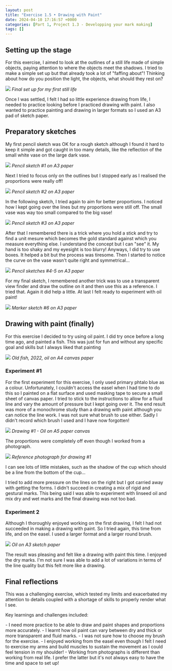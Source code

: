 ```yaml
---
layout: post
title: "Exercise 1.5 • Drawing with Paint"
date: 2024-04-10 17:16:57 +0000
categories: [Part 1, Project 1.3 - Developping your mark making]
tags: []
---
```


## Setting up the stage
<!-- /wp:heading --><!-- wp:paragraph -->

For this exercise, I aimed to look at the outlines of a still life made of simple objects, paying attention to where the objects meet the shadows. I tried to make a simple set up but that already took a lot of "faffing about"! Thinking about how do you position the light, the objects, what should they rest on?

<!-- /wp:paragraph --><!-- wp:image {"id":681,"sizeSlug":"large"} -->
![](https://spaces.oca.ac.uk/gaellelog/wp-content/uploads/sites/5355/2024/04/img_4096.jpg)
_Final set up for my first still life_
<!-- /wp:image --><!-- wp:paragraph -->

Once I was settled, I felt I had so little experience drawing from life, I needed to practice looking before I practiced drawing with paint. I also wanted to practice painting and drawing in larger formats so I used an A3 pad of sketch paper.

<!-- /wp:paragraph --><!-- wp:heading {"className":"wp-block-heading"} -->
## Preparatory sketches
<!-- /wp:heading --><!-- wp:paragraph -->

My first pencil sketch was OK for a rough sketch although I found it hard to keep it simple and got caught in too many details, like the reflection of the small white vase on the large dark vase.

<!-- /wp:paragraph --><!-- wp:image {"id":682,"sizeSlug":"large"} -->
![](https://spaces.oca.ac.uk/gaellelog/wp-content/uploads/sites/5355/2024/04/img_4097-1.jpg)
_Pencil sketch #1 on A3 paper_
<!-- /wp:image --><!-- wp:paragraph -->

Next I tried to focus only on the outlines but I stopped early as I realised the proportions were really off!

<!-- /wp:paragraph --><!-- wp:image {"id":683,"sizeSlug":"large"} -->
![](https://spaces.oca.ac.uk/gaellelog/wp-content/uploads/sites/5355/2024/04/img_4098-1.jpg)
_Pencil sketch #2 on A3 paper_
<!-- /wp:image --><!-- wp:paragraph -->

In the following sketch, I tried again to aim for better proportions. I noticed how I kept going over the lines but my proportions were still off. The small vase was way too small compared to the big vase!

<!-- /wp:paragraph --><!-- wp:image {"id":686,"sizeSlug":"large"} -->
![](https://spaces.oca.ac.uk/gaellelog/wp-content/uploads/sites/5355/2024/04/img_4099-1.jpg)
_Pencil sketch #3 on A3 paper_
<!-- /wp:image --><!-- wp:paragraph -->

After that I remembered there is a trick where you hold a stick and try to find a unit mesure which becomes the gold standard against which you measure everything else. I understand the concept but I can "see" it. My hand is too shaky and my eyesight is too blurry! Anyways, I did try to use boxes. It helped a bit but the process was tiresome. Then I started to notice the curve on the vase wasn't quite right and symmetrical...

<!-- /wp:paragraph --><!-- wp:image {"id":687,"sizeSlug":"large"} -->
![](https://spaces.oca.ac.uk/gaellelog/wp-content/uploads/sites/5355/2024/04/img_4100-1.jpg)
_Pencil sketches #4-5 on A3 paper_
<!-- /wp:image --><!-- wp:paragraph -->

For my final sketch, I remembered another trick was to use a transparent view finder and draw the outline on it and then use this as a reference. I tried that. Again it did help a little. At last I felt ready to experiment with oil paint!

<!-- /wp:paragraph --><!-- wp:image {"id":688,"sizeSlug":"large"} -->
![](https://spaces.oca.ac.uk/gaellelog/wp-content/uploads/sites/5355/2024/04/img_4102-1.jpg)
_Marker sketch #6 on A3 paper_
<!-- /wp:image --><!-- wp:heading {"className":"wp-block-heading"} -->
## Drawing with paint (finally)
<!-- /wp:heading --><!-- wp:paragraph -->

For this exercise I decided to try using oil paint. I did try once before a long time ago, and painted a fish. This was just for fun and without any specific goal and skills but I always liked that painting

<!-- /wp:paragraph --><!-- wp:image {"id":689,"sizeSlug":"large"} -->
![](https://spaces.oca.ac.uk/gaellelog/wp-content/uploads/sites/5355/2024/04/img_7004.jpg)
_Old fish, 2022, oil on A4 canvas paper_
<!-- /wp:image --><!-- wp:heading {"level":3,"className":"wp-block-heading"} -->
### Experiment #1
<!-- /wp:heading --><!-- wp:paragraph -->

For the first experiment for this exercise, I only used primary phtalo blue as a colour. Unfortunately, I couldn't access the easel when I had time to do this so I painted on a flat surface and used masking tape to secure a small sheet of canvas paper. I tried to stick to the instructions to allow for a fluid line and vary the amount of pressure but I kept going over it. The end result was more of a monochrome study than a drawing with paint although you can notice the line work. I was not sure what brush to use either. Sadly I didn't record which brush I used and I have now forgotten!

<!-- /wp:paragraph --><!-- wp:image {"id":690,"sizeSlug":"large"} -->
![](https://spaces.oca.ac.uk/gaellelog/wp-content/uploads/sites/5355/2024/04/img_4104-1.jpg)
_Drawing #1 - Oil on A5 paper canvas_
<!-- /wp:image --><!-- wp:paragraph -->

The proportions were completely off even though I worked from a photograph.

<!-- /wp:paragraph --><!-- wp:image {"id":691,"sizeSlug":"large"} -->
![](https://spaces.oca.ac.uk/gaellelog/wp-content/uploads/sites/5355/2024/04/img_3979.jpg)
_Reference photograph for drawing #1_
<!-- /wp:image --><!-- wp:paragraph -->

I can see lots of little mistakes, such as the shadow of the cup which should be a line from the bottom of the cup...

<!-- /wp:paragraph --><!-- wp:paragraph -->

I tried to add more pressure on the lines on the right but I got carried away with getting the forms. I didn't succeed in creating a mix of rigid and gestural marks. This being said I was able to experiment with linseed oil and mix dry and wet marks and the final drawing was not too bad.

<!-- /wp:paragraph --><!-- wp:heading {"level":3,"className":"wp-block-heading"} -->
### Experiment 2
<!-- /wp:heading --><!-- wp:paragraph -->

Although I thoroughly enjoyed working on the first drawing, I felt I had not succeeded in making a drawing with paint. So I tried again, this time from life, and on the easel. I used a larger format and a larger round brush.

<!-- /wp:paragraph --><!-- wp:image {"id":692,"sizeSlug":"large"} -->
![](https://spaces.oca.ac.uk/gaellelog/wp-content/uploads/sites/5355/2024/04/img_4103-1.jpg)
_Oil on A3 sketch paper_
<!-- /wp:image --><!-- wp:paragraph -->

The result was pleasing and felt like a drawing with paint this time. I enjoyed the dry marks. I'm not sure I was able to add a lot of variations in terms of the line quality but this felt more like a drawing.

<!-- /wp:paragraph --><!-- wp:heading {"className":"wp-block-heading"} -->
## Final reflections
<!-- /wp:heading --><!-- wp:paragraph -->

This was a challenging exercise, which tested my limits and exacerbated my attention to details coupled with a shortage of skills to properly render what I see.

<!-- /wp:paragraph --><!-- wp:paragraph -->

Key learnings and challenges included:

<!-- /wp:paragraph --><!-- wp:list -->
<!-- wp:list-item -->- I need more practice to be able to draw and paint shapes and proportions more accurately.
<!-- /wp:list-item --><!-- wp:list-item -->- I learnt how oil paint can vary between dry and thick or more transparent and fluid marks.
<!-- /wp:list-item --><!-- wp:list-item -->- I was not sure how to choose my brush for the exercise. 
<!-- /wp:list-item --><!-- wp:list-item -->- I enjoyed working from the easel even though I felt I need to exercise my arms and build muscles to sustain the movement as I could feel tension in my shoulder!
<!-- /wp:list-item --><!-- wp:list-item -->- Working from photographs is different than working from real life. I prefer the latter but it's not always easy to have the time and space to set up!
<!-- /wp:list-item -->
<!-- /wp:list -->